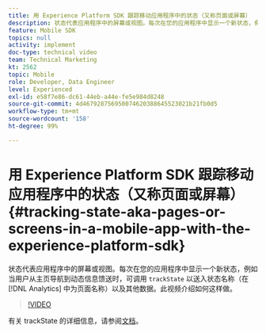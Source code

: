 ```yaml
---
title: 用 Experience Platform SDK 跟踪移动应用程序中的状态（又称页面或屏幕）
description: 状态代表应用程序中的屏幕或视图。每次在您的应用程序中显示一个新状态，例如当用户从主页导航到动态信息馈送时，可调用“trackState”以送入状态名称（在 Analytics 中为页面名称）以及其他数据。此视频介绍如何这样做。
feature: Mobile SDK
topics: null
activity: implement
doc-type: technical video
team: Technical Marketing
kt: 2562
topic: Mobile
role: Developer, Data Engineer
level: Experienced
exl-id: e58f7e86-dc61-44eb-a44e-fe5e984d8248
source-git-commit: 4d467928756950074620388645523021b21fb0d5
workflow-type: tm+mt
source-wordcount: '158'
ht-degree: 99%

---
```


# 用 Experience Platform SDK 跟踪移动应用程序中的状态（又称页面或屏幕） {#tracking-state-aka-pages-or-screens-in-a-mobile-app-with-the-experience-platform-sdk}

状态代表应用程序中的屏幕或视图。每次在您的应用程序中显示一个新状态，例如当用户从主页导航到动态信息馈送时，可调用 `trackState` 以送入状态名称（在 [!DNL Analytics] 中为页面名称）以及其他数据。此视频介绍如何这样做。

>[!VIDEO](https://video.tv.adobe.com/v/26260/?quality=12&learn=on)

有关 trackState 的详细信息，请参阅[文档](https://developer.adobe.com/client-sdks/documentation/getting-started/track-events/#track-app-states-and-screens-for-adobe-analytics)。
